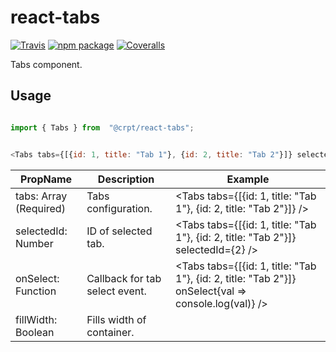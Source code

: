 # react-tabs

[![Travis][build-badge]][build]
[![npm package][npm-badge]][npm]
[![Coveralls][coveralls-badge]][coveralls]

Tabs component.

## Usage

```javascript

import { Tabs } from  "@crpt/react-tabs";


<Tabs tabs={[{id: 1, title: "Tab 1"}, {id: 2, title: "Tab 2"}]} selectedId={2} onSelect{val => console.log(val)}  />

```

| PropName | Description | Example |
|---|---|---|
| tabs: Array (Required) | Tabs configuration. | <Tabs tabs={[{id: 1, title: "Tab 1"}, {id: 2, title: "Tab 2"}]} /> |
| selectedId: Number | ID of selected tab. | <Tabs tabs={[{id: 1, title: "Tab 1"}, {id: 2, title: "Tab 2"}]} selectedId={2} /> |
| onSelect: Function | Callback for tab select event. | <Tabs tabs={[{id: 1, title: "Tab 1"}, {id: 2, title: "Tab 2"}]} onSelect{val => console.log(val)} /> |
| fillWidth: Boolean | Fills width of container. | <Tabs fillWidth /> |


[build-badge]: https://img.shields.io/travis/user/repo/master.png?style=flat-square
[build]: https://travis-ci.org/user/repo

[npm-badge]: https://img.shields.io/npm/v/npm-package.png?style=flat-square
[npm]: https://www.npmjs.org/package/npm-package

[coveralls-badge]: https://img.shields.io/coveralls/user/repo/master.png?style=flat-square
[coveralls]: https://coveralls.io/github/user/repo
